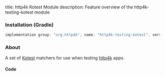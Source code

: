 title: http4k Kotest Module
description: Feature overview of the http4k-testing-kotest module

### Installation (Gradle)

```groovy
implementation group: "org.http4k", name: "http4k-testing-kotest", version: "3.269.0"
```

### About

A set of [Kotest] matchers for use when testing [http4k] apps.

#### Code [<img class="octocat"/>](https://github.com/http4k/http4k/blob/master/src/docs/guide/modules/kotest/example.kt)

<script src="https://gist-it.appspot.com/https://github.com/http4k/http4k/blob/master/src/docs/guide/modules/kotest/example.kt"></script>

[http4k]: https://http4k.org
[kotest]: https://github.com/kotest/kotest
